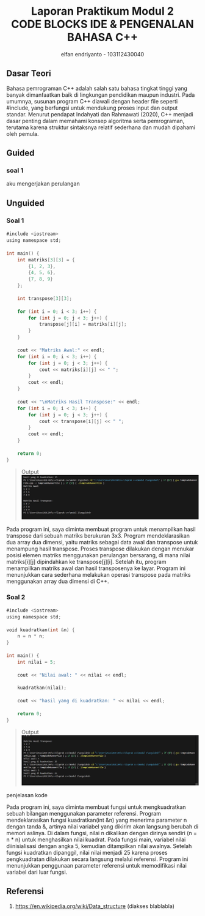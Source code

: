 # <h1 align="center">Laporan Praktikum Modul 2 <br>  CODE BLOCKS IDE & PENGENALAN BAHASA C++</h1>
<p align="center">elfan endriyanto - 103112430040</p>

## Dasar Teori

Bahasa pemrograman C++ adalah salah satu bahasa tingkat tinggi yang banyak dimanfaatkan baik di lingkungan pendidikan maupun industri. Pada umumnya, susunan program C++ diawali dengan header file seperti #include, yang berfungsi untuk mendukung proses input dan output standar. Menurut pendapat Indahyati dan Rahmawati (2020), C++ menjadi dasar penting dalam memahami konsep algoritma serta pemrograman, terutama karena struktur sintaksnya relatif sederhana dan mudah dipahami oleh pemula.



## Guided

### soal 1

aku mengerjakan perulangan

## Unguided

### Soal 1

```go
#include <iostream>
using namespace std;

int main() {
    int matriks[3][3] = {
        {1, 2, 3},
        {4, 5, 6},
        {7, 8, 9}
    };

    int transpose[3][3];

    for (int i = 0; i < 3; i++) {
        for (int j = 0; j < 3; j++) {
            transpose[j][i] = matriks[i][j];
        }
    }

    cout << "Matriks Awal:" << endl;
    for (int i = 0; i < 3; i++) {
        for (int j = 0; j < 3; j++) {
            cout << matriks[i][j] << " ";
        }
        cout << endl;
    }

    cout << "\nMatriks Hasil Transpose:" << endl;
    for (int i = 0; i < 3; i++) {
        for (int j = 0; j < 3; j++) {
            cout << transpose[i][j] << " ";
        }
        cout << endl;
    }

    return 0;
}


```

> Output
> ![Screenshot bagian x](soal1.png)

Pada program ini, saya diminta membuat program untuk menampilkan hasil transpose dari sebuah matriks berukuran 3x3. Program mendeklarasikan dua array dua dimensi, yaitu matriks sebagai data awal dan transpose untuk menampung hasil transpose. Proses transpose dilakukan dengan menukar posisi elemen matriks menggunakan perulangan bersarang, di mana nilai matriks[i][j] dipindahkan ke transpose[j][i]. Setelah itu, program menampilkan matriks awal dan hasil transposenya ke layar. Program ini menunjukkan cara sederhana melakukan operasi transpose pada matriks menggunakan array dua dimensi di C++.

### Soal 2

```go
#include <iostream>
using namespace std;

void kuadratkan(int &n) {
    n = n * n;
}

int main() {
    int nilai = 5; 

    cout << "Nilai awal: " << nilai << endl;

    kuadratkan(nilai);

    cout << "hasil yang di kuadratkan: " << nilai << endl;

    return 0;
}


```

> Output
> ![Screenshot bagian x](soal2.png)

penjelasan kode

Pada program ini, saya diminta membuat fungsi untuk mengkuadratkan sebuah bilangan menggunakan parameter referensi. Program mendeklarasikan fungsi kuadratkan(int &n) yang menerima parameter n dengan tanda &, artinya nilai variabel yang dikirim akan langsung berubah di memori aslinya. Di dalam fungsi, nilai n dikalikan dengan dirinya sendiri (n = n * n) untuk menghasilkan nilai kuadrat. Pada fungsi main, variabel nilai diinisialisasi dengan angka 5, kemudian ditampilkan nilai awalnya. Setelah fungsi kuadratkan dipanggil, nilai nilai menjadi 25 karena proses pengkuadratan dilakukan secara langsung melalui referensi. Program ini menunjukkan penggunaan parameter referensi untuk memodifikasi nilai variabel dari luar fungsi.

## Referensi

1. https://en.wikipedia.org/wiki/Data_structure (diakses blablabla)

